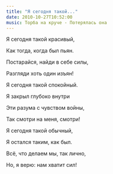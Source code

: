 ```yaml
---
title: "Я сегодня такой..."
date: 2010-10-27T10:52:00
music: Торба на круче - Потерялась она
---
```


Я сегодня такой красивый, 

Как тогда, когда был пьян. 

Постарайся, найди в себе силы, 

Разгляди хоть один изъян! 



Я сегодня такой спокойный. 

Я закрыл глубоко внутри 

Эти разума с чувством войны, 

Так смотри на меня, смотри! 



Я сегодня такой обычный, 

Я остался таким, как был.

Всё, что делаем мы, так лично, 

Но, я верю: нам хватит сил!
